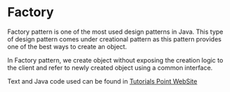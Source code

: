 # Factory 

Factory pattern is one of the most used design patterns in Java. This type of design pattern comes under creational pattern as this pattern provides one of the best ways to create an object.

In Factory pattern, we create object without exposing the creation logic to the client and refer to newly created object using a common interface.

Text and Java code used can be found in [Tutorials Point WebSite](https://www.tutorialspoint.com/design_pattern/factory_pattern.htm)